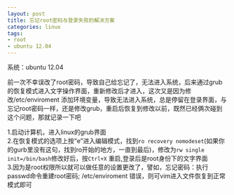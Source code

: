 ```yaml
---
layout: post
title: 忘记root密码与登录失败的解决方案
categories: linux
tags: 
- root
- ubuntu 12.04
---
```


系统：ubuntu 12.04

前一次不幸误改了root密码，导致自己给忘记了，无法进入系统，后来通过grub的恢复模式进入文字操作界面，重新修改后才进入，这次又是因为修改/etc/enviroment 添加环境变量，导致无法进入系统，总是停留在登录界面，与忘记root密码一样，还是修改grub，重启后恢复到修改以前，既然已经俩次碰到这个问题，那就记录一下吧

1.启动计算机，进入linux的grub界面  
2.在恢复模式的选项上按“e”进入编辑模式，找到`ro recovery nomodeset`(如果你的gurb里没有这句，找到ro开始的地方，一直到最后)，修改为`rw single init=/bin/bash`修改好后，按`Ctrl+X` 重启,登录后是root身份下的文字界面    
3.因为是root权限所以就可以做任意的设置更改了，譬如，忘记密码：执行passwd命令重建root密码; /etc/enviroment 错误，则可vim进入文件恢复到正常模式即可

